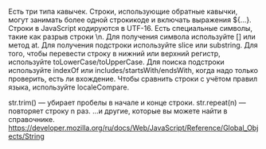 Есть три типа кавычек. Строки, использующие обратные кавычки, могут занимать более одной строкикоде и включать выражения ${…}.
Строки в JavaScript кодируются в UTF-16.
Есть специальные символы, такие как разрыв строки \n.
Для получения символа используйте [] или метод at.
Для получения подстроки используйте slice или substring.
Для того, чтобы перевести строку в нижний или верхний регистр, используйте toLowerCase/toUpperCase.
Для поиска подстроки используйте indexOf или includes/startsWith/endsWith, когда надо только проверить, есть ли вхождение.
Чтобы сравнить строки с учётом правил языка, используйте localeCompare.

str.trim() — убирает пробелы в начале и конце строки.
str.repeat(n) — повторяет строку n раз.
…и другие, которые вы можете найти в справочнике.
https://developer.mozilla.org/ru/docs/Web/JavaScript/Reference/Global_Objects/String